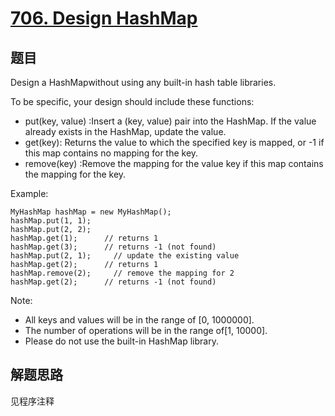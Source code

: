 # [706. Design HashMap](https://leetcode.com/problems/design-hashmap/)

## 题目

Design a HashMapwithout using any built-in hash table libraries.

To be specific, your design should include these functions:

- put(key, value) :Insert a (key, value) pair into the HashMap. If the value already exists in the HashMap, update the value.
- get(key): Returns the value to which the specified key is mapped, or -1 if this map contains no mapping for the key.
- remove(key) :Remove the mapping for the value key if this map contains the mapping for the key.

Example:

```text
MyHashMap hashMap = new MyHashMap();
hashMap.put(1, 1);
hashMap.put(2, 2);
hashMap.get(1);      // returns 1
hashMap.get(3);      // returns -1 (not found)
hashMap.put(2, 1);     // update the existing value
hashMap.get(2);      // returns 1
hashMap.remove(2);     // remove the mapping for 2
hashMap.get(2);      // returns -1 (not found)
```

Note:

- All keys and values will be in the range of [0, 1000000].
- The number of operations will be in the range of[1, 10000].
- Please do not use the built-in HashMap library.

## 解题思路

见程序注释
